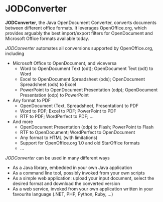# JODConverter

**JODConverter**, the Java OpenDocument Converter, converts documents between different office formats.
It leverages OpenOffice.org, which provides arguably the best import/export filters for OpenDocument and Microsoft Office formats available today.

*JODConverter* automates all conversions supported by OpenOffice.org, including

- Microsoft Office to OpenDocument, and viceversa
  - Word to OpenDocument Text (odt); OpenDocument Text (odt) to Word
  - Excel to OpenDocument Spreadsheet (ods); OpenDocument Spreadsheet (ods) to Excel
  - PowerPoint to OpenDocument Presentation (odp); OpenDocument Presentation (odp) to PowerPoint
- Any format to PDF
  - OpenDocument (Text, Spreadsheet, Presentation) to PDF
  - Word to PDF; Excel to PDF; PowerPoint to PDF
  - RTF to PDF; WordPerfect to PDF; ...
- And more
  - OpenDocument Presentation (odp) to Flash; PowerPoint to Flash
  - RTF to OpenDocument; WordPerfect to OpenDocument
  - Any format to HTML (with limitations)
  - Support for OpenOffice.org 1.0 and old StarOffice formats
  - ...

*JODConverter* can be used in many different ways

- As a Java library, embedded in your own Java application
- As a command line tool, possibly invoked from your own scripts
- As a simple web application: upload your input document, select the desired format and download the converted version
- As a web service, invoked from your own application written in your favourite language (.NET, PHP, Python, Ruby, ...)